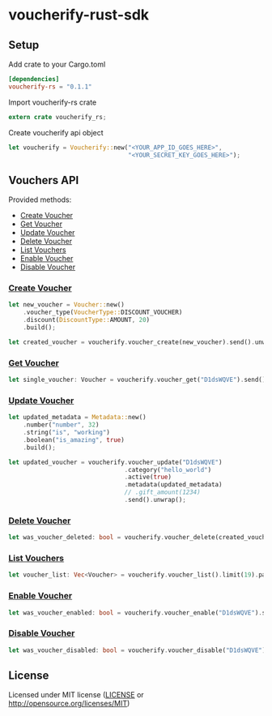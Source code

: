 # voucherify-rust-sdk

## Setup

Add crate to your Cargo.toml
``` toml
[dependencies]
voucherify-rs = "0.1.1"
```

Import voucherify-rs crate

``` rust
extern crate voucherify_rs;
```

Create voucherify api object

``` rust
let voucherify = Voucherify::new("<YOUR_APP_ID_GOES_HERE>",
                                 "<YOUR_SECRET_KEY_GOES_HERE>");
```

## Vouchers API

Provided methods:
- [Create Voucher](#create-voucher)
- [Get Voucher](#get-voucher)
- [Update Voucher](#update-voucher)
- [Delete Voucher](#delete-voucher)
- [List Vouchers](#list-vouchers)
- [Enable Voucher](#enable-voucher)
- [Disable Voucher](#disable-voucher)

### [Create Voucher]

``` rust
let new_voucher = Voucher::new()
    .voucher_type(VoucherType::DISCOUNT_VOUCHER)
    .discount(DiscountType::AMOUNT, 20)
    .build();

let created_voucher = voucherify.voucher_create(new_voucher).send().unwrap();
```

### [Get Voucher]

``` rust
let single_voucher: Voucher = voucherify.voucher_get("D1dsWQVE").send().unwrap();
```

### [Update Voucher]

``` rust
let updated_metadata = Metadata::new()
    .number("number", 32)
    .string("is", "working")
    .boolean("is_amazing", true)
    .build();

let updated_voucher = voucherify.voucher_update("D1dsWQVE")
                                .category("hello_world")
                                .active(true)
                                .metadata(updated_metadata)
                                // .gift_amount(1234)
                                .send().unwrap();
```

### [Delete Voucher]

``` rust
let was_voucher_deleted: bool = voucherify.voucher_delete(created_voucher_code.as_str()).send().unwrap();
```

### [List Vouchers]

``` rust
let voucher_list: Vec<Voucher> = voucherify.voucher_list().limit(19).page(1).send().unwrap();
```

### [Enable Voucher]

``` rust
let was_voucher_enabled: bool = voucherify.voucher_enable("D1dsWQVE").send().unwrap();
```

### [Disable Voucher]

``` rust
let was_voucher_disabled: bool = voucherify.voucher_disable("D1dsWQVE").send().unwrap();
```

## License

Licensed under MIT license ([LICENSE](LICENSE) or http://opensource.org/licenses/MIT)

[Create Voucher]: https://docs.voucherify.io/reference?utm_source=github&utm_medium=sdk&utm_campaign=acq#create-voucher
[Get Voucher]: https://docs.voucherify.io/reference?utm_source=github&utm_medium=sdk&utm_campaign=acq#vouchers-get
[Update Voucher]: https://docs.voucherify.io/reference?utm_source=github&utm_medium=sdk&utm_campaign=acq#update-voucher
[Delete Voucher]: https://docs.voucherify.io/reference?utm_source=github&utm_medium=sdk&utm_campaign=acq#delete-voucher
[List Vouchers]: https://docs.voucherify.io/reference?utm_source=github&utm_medium=sdk&utm_campaign=acq#list-vouchers
[Enable Voucher]: https://docs.voucherify.io/reference?utm_source=github&utm_medium=sdk&utm_campaign=acq#enable-voucher
[Disable Voucher]: https://docs.voucherify.io/reference?utm_source=github&utm_medium=sdk&utm_campaign=acq#disable-voucher
